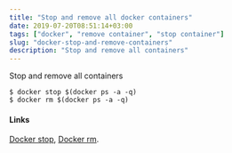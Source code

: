 ```yaml
---
title: "Stop and remove all docker containers"
date: 2019-07-20T08:51:14+03:00
tags: ["docker", "remove container", "stop container"]
slug: "docker-stop-and-remove-containers"
description: "Stop and remove all containers"
---
```

Stop and remove all containers

```
$ docker stop $(docker ps -a -q)
$ docker rm $(docker ps -a -q)
```
<!--more-->

#### Links
[Docker stop](https://docs.docker.com/engine/reference/commandline/stop/), [Docker rm](https://docs.docker.com/engine/reference/commandline/rm/).
